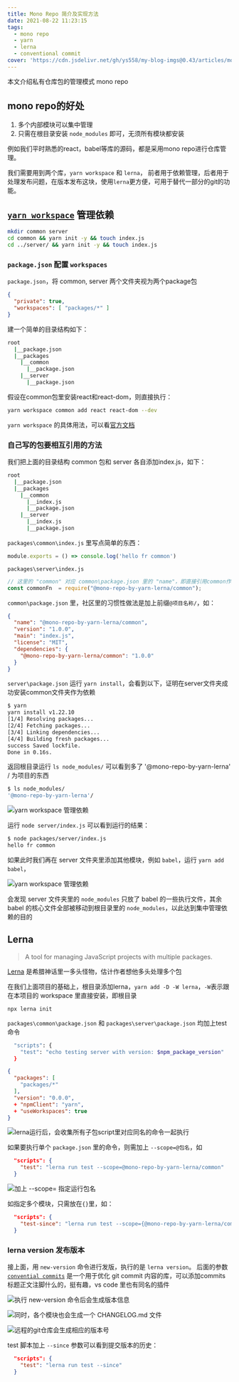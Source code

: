 ```yaml
---
title: Mono Repo 简介及实现方法
date: 2021-08-22 11:23:15
tags:
  - mono repo
  - yarn
  - lerna
  - conventional commit
cover: 'https://cdn.jsdelivr.net/gh/ys558/my-blog-imgs@0.43/articles/monorepo简介及实现方法/cover.jpeg'
---
```


本文介绍私有仓库包的管理模式 mono repo

<!-- more -->

## mono repo的好处
1. 多个内部模块可以集中管理
2. 只需在根目录安装 `node_modules` 即可，无须所有模块都安装

例如我们平时熟悉的react，babel等库的源码，都是采用mono repo进行仓库管理。

我们需要用到两个库，`yarn workspace` 和 `lerna`， 前者用于依赖管理，后者用于处理发布问题，在版本发布这块，使用`lerna`更方便，可用于替代一部分的git的功能。

## [`yarn workspace`](https://classic.yarnpkg.com/en/docs/cli/workspace) 管理依赖

```bash
mkdir common server
cd common && yarn init -y && touch index.js
cd ../server/ && yarn init -y && touch index.js
```

### `package.json` 配置 `workspaces`  
`package.json`，将 common, server 两个文件夹视为两个package包
```json
{
  "private": true,
  "workspaces": [ "packages/*" ]
}
```

建一个简单的目录结构如下：
```bash
root
  |__package.json
  |__packages
    |__common
      |__package.json
    |__server
      |__package.json
```

假设在common包里安装react和react-dom，则直接执行：

```bash
yarn workspace common add react react-dom --dev
```

`yarn workspace` 的具体用法，可以看[官方文档](https://classic.yarnpkg.com/en/docs/cli/workspace)
### 自己写的包要相互引用的方法
我们把上面的目录结构 common 包和 server 各自添加index.js，如下：
```bash
root
  |__package.json
  |__packages
    |__common
      |__index.js
      |__package.json
    |__server
      |__index.js
      |__package.json
```

`packages\common\index.js` 里写点简单的东西：
```js
module.exports = () => console.log('hello fr common')
```

`packages\server\index.js`
```js
// 这里的 "common" 对应 common\package.json 里的 "name"，即直接引用common作为依赖包
const commonFn  = require("@mono-repo-by-yarn-lerna/common");
```

`common\package.json` 里，社区里的习惯性做法是加上前缀`@项目名称/`，如：
```json
{
  "name": "@mono-repo-by-yarn-lerna/common",
  "version": "1.0.0",
  "main": "index.js",
  "license": "MIT",
  "dependencies": {
    "@mono-repo-by-yarn-lerna/common": "1.0.0"
  }
}
```

`server\package.json` 运行 `yarn install`，会看到以下，证明在server文件夹成功安装common文件夹作为依赖
```bash
$ yarn
yarn install v1.22.10
[1/4] Resolving packages...
[2/4] Fetching packages...
[3/4] Linking dependencies...
[4/4] Building fresh packages...
success Saved lockfile.
Done in 0.16s.
```

返回根目录运行 `ls node_modules/` 可以看到多了 '@mono-repo-by-yarn-lerna' / 为项目的东西
```bash
$ ls node_modules/
'@mono-repo-by-yarn-lerna'/
```

![ yarn workspace 管理依赖](https://cdn.jsdelivr.net/gh/ys558/my-blog-imgs@0.43/articles/monorepo简介及实现方法/01.png)

运行 `node server/index.js` 可以看到运行的结果：
```bash
$ node packages/server/index.js 
hello fr common
```

如果此时我们再在 server 文件夹里添加其他模块，例如 `babel`，运行 `yarn add babel`，

![ yarn workspace 管理依赖 ](https://cdn.jsdelivr.net/gh/ys558/my-blog-imgs@0.43/articles/monorepo简介及实现方法/02.png)

会发现 server 文件夹里的 `node_modules` 只放了 babel 的一些执行文件，其余 babel 的核心文件全部被移动到根目录里的 `node_modules`，以此达到集中管理依赖的目的

## Lerna

> A tool for managing JavaScript projects with multiple packages. 

[Lerna](https://github.com/lerna/lerna) 是希腊神话里一多头怪物，估计作者想他多头处理多个包 

在我们上面项目的基础上，根目录添加lerna，`yarn add -D -W lerna`，`-W`表示跟在本项目的 workspace 里直接安装，即根目录

`npx lerna init`

`packages\common\package.json` 和 `packages\server\package.json` 均加上test命令
```bash
  "scripts": {
    "test": "echo testing server with version: $npm_package_version"
  }
```

```json
{
  "packages": [
    "packages/*"
  ],
  "version": "0.0.0",
  + "npmClient": "yarn",
  + "useWorkspaces": true
}
```

![ lerna运行后，会收集所有子包script里对应同名的命令一起执行 ](https://cdn.jsdelivr.net/gh/ys558/my-blog-imgs@0.43/articles/monorepo简介及实现方法/03.png)

如果要执行单个 `package.json` 里的命令，则需加上 `--scope=@包名`，如

```json
  "scripts": {
    "test": "lerna run test --scope=@mono-repo-by-yarn-lerna/common"
  }
```

![ 加上 --scope= 指定运行包名 ](https://cdn.jsdelivr.net/gh/ys558/my-blog-imgs@0.43/articles/monorepo简介及实现方法/04.png)

如指定多个模块，只需放在`{}`里，如：
```json
  "scripts": {
    "test-since": "lerna run test --scope={@mono-repo-by-yarn-lerna/common,@mono-repo-by-yarn-lerna/server}"
  }
```
### lerna version 发布版本
接上面，用 `new-version` 命令进行发版，执行的是 `lerna version`。
后面的参数 [`convential commits`](https://www.conventionalcommits.org/en/v1.0.0/) 是一个用于优化 git commit 内容的库，可以添加commits标题正文注脚什么的，挺有趣，vs code 里也有同名的插件

![ 执行 new-version 命令后会生成版本信息 ](https://cdn.jsdelivr.net/gh/ys558/my-blog-imgs@0.43/articles/monorepo简介及实现方法/06.png)

![ 同时，各个模块也会生成一个 `CHANGELOG.md` 文件 ](https://cdn.jsdelivr.net/gh/ys558/my-blog-imgs@0.43/articles/monorepo简介及实现方法/07.png)

![ 远程的git仓库会生成相应的版本号 ](https://cdn.jsdelivr.net/gh/ys558/my-blog-imgs@0.43/articles/monorepo简介及实现方法/08.png)

test 脚本加上 `--since` 参数可以看到提交版本的历史：
```json
  "scripts": {
    "test": "lerna run test --since"
  }
```